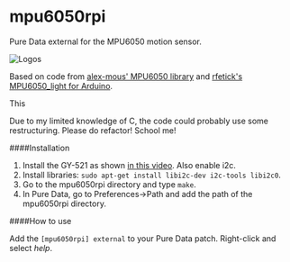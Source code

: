 # mpu6050rpi

Pure Data external for the MPU6050 motion sensor.

![Logos](https://i.imgur.com/M2A2aPZ.png)

Based on code from [alex-mous' MPU6050 library](https://github.com/alex-mous/MPU6050-C-CPP-Library-for-Raspberry-Pi) and [rfetick's MPU6050_light for Arduino](https://github.com/rfetick/MPU6050_light).

This 

Due to my limited knowledge of C, the code could probably use some restructuring. Please do refactor! School me!

####Installation

1. Install the GY-521 as shown [in this video](https://www.youtube.com/watch?v=JTFa5l7zAA4). Also enable i2c.
2. Install libraries: `sudo apt-get install libi2c-dev i2c-tools libi2c0`.
3. Go to the mpu6050rpi directory and type `make`.
4. In Pure Data, go to Preferences->Path and add the path of the mpu6050rpi directory.

####How to use

Add the `[mpu6050rpi] external` to your Pure Data patch. Right-click and select *help*.
